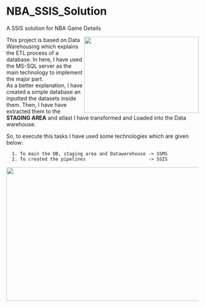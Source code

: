 # NBA_SSIS_Solution
A SSIS solution for NBA Game Details

<img src="https://res.cloudinary.com/dbw0cho6v/image/upload/v1657630359/5LC5YGQWQVEXHCW4CS27GZHPTE_ik3iat.jpg" height=200px; width=300px; align="right">


This project is based on Data Warehousing which explains the ETL process of a database. In here, I have used the MS-SQL server as the main technology to implement the major part.</br> 
As a better explanation, I have created a simple database an inputted the datasets inside them. Then, I have have extracted them to the <b>STAGING AREA</b> and atlast I have transformed and Loaded into the Data warehouse. </br>

So, to execute this tasks I have used some technologies which are given below:

      1. To main the DB, staging area and Datawarehouse -> SSMS
      2. To created the pipelines                       -> SSIS
      
<img src= "https://res.cloudinary.com/dbw0cho6v/image/upload/v1657602060/nba-chart-11-1024x683_m4a1ch.png" height=350px; width=600px;>
  

